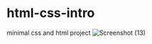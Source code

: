 # html-css-intro
minimal css and html project
![Screenshot (13)](https://user-images.githubusercontent.com/59216044/81010344-0cb4f300-8e4e-11ea-9ac6-9203459e8a8e.png)
